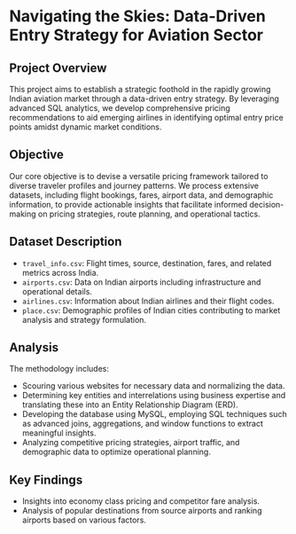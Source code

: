 # Navigating the Skies: Data-Driven Entry Strategy for Aviation Sector

## Project Overview
This project aims to establish a strategic foothold in the rapidly growing Indian aviation market through a data-driven entry strategy. By leveraging advanced SQL analytics, we develop comprehensive pricing recommendations to aid emerging airlines in identifying optimal entry price points amidst dynamic market conditions.

## Objective
Our core objective is to devise a versatile pricing framework tailored to diverse traveler profiles and journey patterns. We process extensive datasets, including flight bookings, fares, airport data, and demographic information, to provide actionable insights that facilitate informed decision-making on pricing strategies, route planning, and operational tactics.

## Dataset Description
- `travel_info.csv`: Flight times, source, destination, fares, and related metrics across India.
- `airports.csv`: Data on Indian airports including infrastructure and operational details.
- `airlines.csv`: Information about Indian airlines and their flight codes.
- `place.csv`: Demographic profiles of Indian cities contributing to market analysis and strategy formulation.

## Analysis
The methodology includes:
- Scouring various websites for necessary data and normalizing the data.
- Determining key entities and interrelations using business expertise and translating these into an Entity Relationship Diagram (ERD).
- Developing the database using MySQL, employing SQL techniques such as advanced joins, aggregations, and window functions to extract meaningful insights.
- Analyzing competitive pricing strategies, airport traffic, and demographic data to optimize operational planning.

## Key Findings
- Insights into economy class pricing and competitor fare analysis.
- Analysis of popular destinations from source airports and ranking airports based on various factors.
